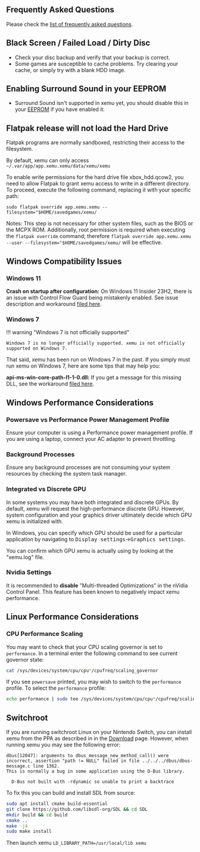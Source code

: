 ## Frequently Asked Questions

Please check the [list of frequently asked questions](faq.md).

## Black Screen / Failed Load / Dirty Disc

* Check your disc backup and verify that your backup is correct.
* Some games are susceptible to cache problems. Try clearing your cache, or
  simply try with a blank HDD image.

## Enabling Surround Sound in your EEPROM

* Surround Sound isn't supported in xemu yet, you should disable this in your [EEPROM](eeprom.md) if you have enabled it.

## Flatpak release will not load the Hard Drive

Flatpak programs are normally sandboxed, restricting their access to the filesystem.

By default, xemu can only access `~/.var/app/app.xemu.xemu/data/xemu/xemu`

To enable write permissions for the hard drive file xbox_hdd.qcow2, you need to allow Flatpak to grant xemu access to write in a different directory. To proceed, execute the following command, replacing it with your specific path:

`sudo flatpak override app.xemu.xemu --filesystem="$HOME/savedgames/xemu/`

Notes: This step is not necessary for other system files, such as the BIOS or the MCPX ROM. Additionally, root permission is required when executing the `flatpak override` command; therefore `flatpak override app.xemu.xemu --user --filesystem="$HOME/savedgames/xemu/` will be effective.

## Windows Compatibility Issues

### Windows 11

**Crash on startup after configuration:** On Windows 11 Insider 23H2, there is an issue with Control Flow Guard being mistakenly enabled. See issue description and workaround [filed here](https://github.com/xemu-project/xemu/issues/1486#issuecomment-1647132796).

### Windows 7

!!! warning "Windows 7 is not officially supported"

    Windows 7 is no longer officially supported. xemu is not officially supported on Windows 7.

That said, xemu has been run on Windows 7 in the past. If you simply must run xemu on Windows 7, here are some tips that may help you:

**api-ms-win-core-path-l1-1-0.dll:** If you get a message for this missing DLL, see the workaround [filed here](https://github.com/xemu-project/xemu/issues/1482).

## Windows Performance Considerations

### Powersave vs Performance Power Management Profile

Ensure your computer is using a Performance power management profile. If you are using a laptop, connect your AC adapter to prevent throttling.

### Background Processes

Ensure any background processes are not consuming your system resources by checking the system task manager.

### Integrated vs Discrete GPU

In some systems you may have both integrated and discrete GPUs. By default, xemu
will request the high-performance discrete GPU. However, system configuration
and your graphics driver ultimately decide which GPU xemu is initialized with.

In Windows, you can specify which GPU should be used for a particular
application by navigating to <kbd>Display settings</kbd>&rarr;<kbd>Graphics settings</kbd>.

You can confirm which GPU xemu is actually using by looking at the "xemu.log"
file.

### Nvidia Settings

It is recommended to **disable** "Multi-threaded Optimizations" in the nVidia
Control Panel. This feature has been known to negatively impact xemu
performance.

## Linux Performance Considerations

### CPU Performance Scaling

You may want to check that your CPU scaling governor is set to `performance`.
In a terminal enter the following command to see current governor state:

```bash
cat /sys/devices/system/cpu/cpu*/cpufreq/scaling_governor
```

If you see `powersave` printed, you may wish to switch to the `performance`
profile. To select the `performance` profile:

```bash
echo performance | sudo tee /sys/devices/system/cpu/cpu*/cpufreq/scaling_governor
```

## Switchroot

If you are running switchroot Linux on your Nintendo Switch, you can install
xemu from the PPA as described in in the [Download](download.md) page. However,
when running xemu you may see the following error:

```
dbus[12047]: arguments to dbus_message_new_method_call() were incorrect, assertion "path != NULL" failed in file ../../../dbus/dbus-message.c line 1362.
This is normally a bug in some application using the D-Bus library.

  D-Bus not built with -rdynamic so unable to print a backtrace
```

To fix this you can build and install SDL from source:

```bash
sudo apt install cmake build-essential
git clone https://github.com/libsdl-org/SDL && cd SDL
mkdir build && cd build
cmake ..
make -j4
sudo make install
```

Then launch xemu `LD_LIBRARY_PATH=/usr/local/lib xemu`

